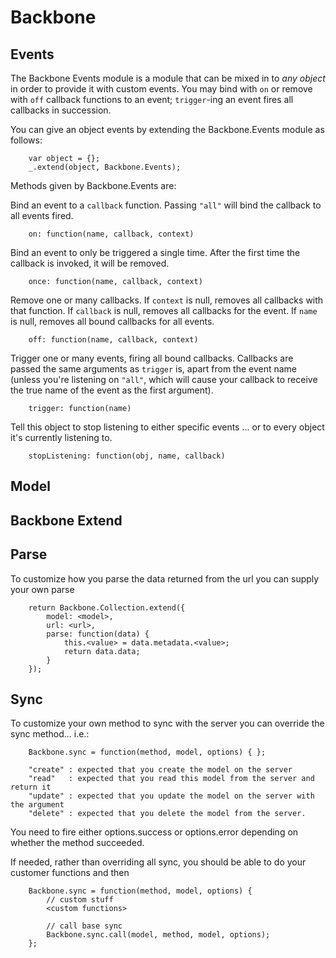 Backbone
========

Events
------
The Backbone Events module is a module that can be mixed in to *any object* in order to provide it with custom events. You may bind with `on` or remove with `off` callback functions to an event; `trigger`-ing an event fires all callbacks in succession.

You can give an object events by extending the Backbone.Events module as follows:

```
	var object = {};
	_.extend(object, Backbone.Events);
```

Methods given by Backbone.Events are:

Bind an event to a `callback` function. Passing `"all"` will bind the callback to all events fired.

```
	on: function(name, callback, context) 
```
Bind an event to only be triggered a single time. After the first time the callback is invoked, it will be removed.

```
	once: function(name, callback, context)
```

Remove one or many callbacks. If `context` is null, removes all callbacks with that function. If `callback` is null, removes all callbacks for the event. If `name` is null, removes all bound callbacks for all events.

```
 	off: function(name, callback, context)
```

Trigger one or many events, firing all bound callbacks. Callbacks are passed the same arguments as `trigger` is, apart from the event name (unless you're listening on `"all"`, which will cause your callback to receive the true name of the event as the first argument).

```
	trigger: function(name)
```

Tell this object to stop listening to either specific events ... or to every object it's currently listening to.
    
```
    stopListening: function(obj, name, callback)
```

Model
-----





Backbone Extend
----------------


Parse
-----

To customize how you parse the data returned from the url you can supply your own parse

```
	return Backbone.Collection.extend({
		model: <model>,
		url: <url>,  
		parse: function(data) {
			this.<value> = data.metadata.<value>;
			return data.data;
		}
	});
```

Sync
----

To customize your own method to sync with the server you can override the sync method... i.e.:

```
	Backbone.sync = function(method, model, options) { };

	"create" : expected that you create the model on the server
	"read"   : expected that you read this model from the server and return it
	"update" : expected that you update the model on the server with the argument
	"delete" : expected that you delete the model from the server.
```

You need to fire either options.success or options.error depending on whether the method succeeded.

If needed, rather than overriding all sync, you should be able to do your customer functions and then 
```
	Backbone.sync = function(method, model, options) { 
		// custom stuff
		<custom functions>
			
		// call base sync
		Backbone.sync.call(model, method, model, options);
	};
```
